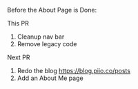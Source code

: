 Before the About Page is Done:

This PR

1. Cleanup nav bar
1. Remove legacy code

Next PR

1. Redo the blog https://blog.piio.co/posts
1. Add an About Me page
